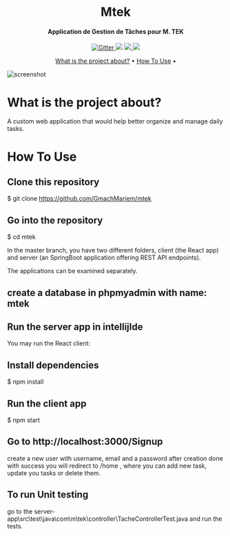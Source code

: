 <h1 align="center">
 Mtek
  <br>
</h1>

<h4 align="center">Application de Gestion de Tâches pour M. TEK</h4>

<p align="center">
  <a href="https://badge.fury.io/js/electron-markdownify">
    <img src="https://badge.fury.io/js/electron-markdownify.svg"
         alt="Gitter">
  </a>
  <a href="https://gitter.im/amitmerchant1990/electron-markdownify"><img src="https://badges.gitter.im/amitmerchant1990/electron-markdownify.svg"></a>
  <a href="https://saythanks.io/to/bullredeyes@gmail.com">
      <img src="https://img.shields.io/badge/SayThanks.io-%E2%98%BC-1EAEDB.svg">
  </a>
  <a href="https://www.paypal.me/AmitMerchant">
    <img src="https://img.shields.io/badge/$-donate-ff69b4.svg?maxAge=2592000&amp;style=flat">
  </a>
</p>

<p align="center">
  <a href="#what is the project about?">What is the project about?</a> •
  <a href="#how-to-use">How To Use</a> •
</p>

![screenshot](https://github.com/GmachMariem/mtek/blob/master/mtekdemo.gif)

# What is the project about?

A custom web application that would help better organize and manage daily tasks.

# How To Use

## Clone this repository
$ git clone https://github.com/GmachMariem/mtek

## Go into the repository
$ cd mtek

In the master branch, you have two different folders, client (the React app) and server (an SpringBoot application offering REST API endpoints).

The applications can be examined separately. 

## create a database in phpmyadmin with name: mtek

## Run the server app in intellijIde

You may run the React client:

## Install dependencies
$ npm install

## Run the client app
$ npm start

## Go to http://localhost:3000/Signup 
create a new user with username, email and a password
after creation done with success you will redirect to /home , where you can add new task, update you tasks or delete them.

## To run Unit testing
go to the  server-app\src\test\java\com\m\tek\controller\TacheControllerTest.java
and run the tests.

